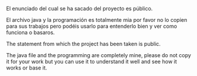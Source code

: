El enunciado del cual se ha sacado del proyecto es público.

El archivo java y la programación es totalmente mia por favor no lo copien para sus trabajos pero podéis usarlo para entenderlo bien y ver como funciona o basaros.

The statement from which the project has been taken is public.

The java file and the programming are completely mine, please do not copy it for your work but you can use it to understand it well and see how it works or base it.
